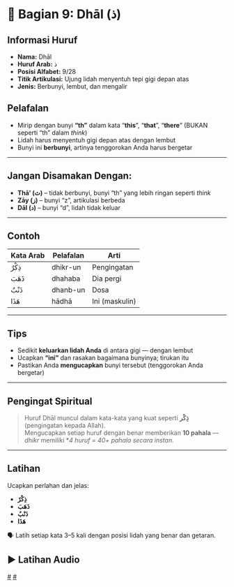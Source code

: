 # 📘 Bagian 9: Dhāl (ذ)

## Informasi Huruf

- **Nama:** Dhāl
- **Huruf Arab:** ذ
- **Posisi Alfabet:** 9/28
- **Titik Artikulasi:** Ujung lidah menyentuh tepi gigi depan atas
- **Jenis:** Berbunyi, lembut, dan mengalir

## Pelafalan

- Mirip dengan bunyi **“th”** dalam kata “**this**”, “**that**”, “**there**” (BUKAN seperti “th” dalam _think_)
- Lidah harus menyentuh gigi depan atas dengan lembut
- Bunyi ini **berbunyi**, artinya tenggorokan Anda harus bergetar

---

## Jangan Disamakan Dengan:

- **Thā’ (ث)** – tidak berbunyi, bunyi “th” yang lebih ringan seperti _think_
- **Zāy (ز)** – bunyi “z”, artikulasi berbeda
- **Dāl (د)** – bunyi “d”, lidah tidak keluar

---

## Contoh

| Kata Arab | Pelafalan | Arti           |
| --------- | --------- | -------------- |
| ذِكْرٌ    | dhikr-un  | Pengingatan    |
| ذَهَبَ    | dhahaba   | Dia pergi      |
| ذَنْبٌ    | dhanb-un  | Dosa           |
| هَذَا     | hādhā     | Ini (maskulin) |

---

## Tips

- Sedikit **keluarkan lidah Anda** di antara gigi — dengan lembut
- Ucapkan **“ini”** dan rasakan bagaimana bunyinya; tirukan itu
- Pastikan Anda **mengucapkan** bunyi tersebut (tenggorokan Anda bergetar)

---

## Pengingat Spiritual

> Huruf Dhāl muncul dalam kata-kata yang kuat seperti **ذِكْر** (pengingatan kepada Allah).  
> Mengucapkan setiap huruf dengan benar memberikan **10 pahala** — _dhikr_ memiliki \*_4 huruf = 40+ pahala secara instan._

---

## Latihan

Ucapkan perlahan dan jelas:

- **ذِكْرٌ**
- **ذَهَبَ**
- **ذَنْبٌ**
- **هَذَا**

🗣 Latih setiap kata 3–5 kali dengan posisi lidah yang benar dan getaran.

## ▶️ Latihan Audio

[#](assets/audios/arabic/man/9.mp3) [#](assets/audios/arabic/woman/9.mp3)
